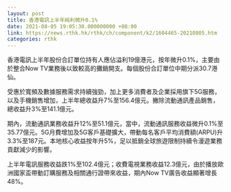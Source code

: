 ```yaml
---
layout: post
title: 香港電訊上半年純利微升0.1%
date: 2021-08-05 19:05:30.000000000 +08:00
link: https://news.rthk.hk/rthk/ch/component/k2/1604465-20210805.htm
categories: rthk
---
```


香港電訊上半年股份合訂單位持有人應佔溢利19億港元，按年微升0.1%，主要由於整合Now TV業務後以致較高的攤銷開支。每個股份合訂單位中期分派30.7港仙。

受惠於寬頻及數據服務需求持續強勁，加上更多消費者及企業採用旗下5G服務，以及手機銷售增加，上半年總收益升7%至156.4億元。撇除流動通訊產品銷售，總收益升3%至141.1億元。

期內，流動通訊業務收益升12%至51.1億元，當中，流動通訊服務收益微升0.1%至35.77億元。5G月費增加及5G客戶基礎擴大，帶動每名客戶平均消費額(ARPU)升3.3%至187元。本地核心收益按年升5%，足以抵銷全球旅遊限制持續令漫遊業務貢獻減少的影響。

上半年電訊服務收益跌1%至102.4億元；收費電視業務收益12.3億元，由於播放歐洲國家盃帶動訂購服務及相關通行證帶來收益，期內Now TV廣告收益顯著增長48%。
